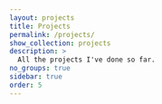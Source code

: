 ```yaml
---
layout: projects
title: Projects
permalink: /projects/
show_collection: projects
description: >
  All the projects I've done so far.
no_groups: true
sidebar: true
order: 5
---
```

